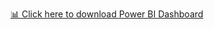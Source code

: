 [📊 Click here to download Power BI Dashboard](https://github.com/Vinay1271/python_session/blob/main/Churn%20Analysis%2044.pbix?raw=true)
